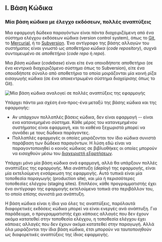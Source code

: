 ## I. Βάση Κώδικα
### Μία βάση κώδικα με έλεγχο εκδόσεων, πολλές αναπτύξεις

Μια εφαρμογή δώδεκα παραγόντων είναι πάντα διαχειριζόμενη από ένα σύστημα ελέγχου εκδόσεων κώδικα (version control system), όπως το [Git](http://git-scm.com/), το [Mercurial](https://www.mercurial-scm.org/), ή το [Subversion](http://subversion.apache.org/).  Ένα αντίγραφο της βάσης αλλαγών του συστήματος είναι γνωστό ως *αποθετήριο κώδικα* (*code repository*), συχνά συντομευμένο σε *αποθετήριο* (*code repo* ή *repo*).

Μια *βάση κώδικα* (*codebase*) είναι είτε ένα οποιοδήποτε αποθετήριο (σε ένα κεντρικά διαχειριζόμενο σύστημα όπως το Subversion), είτε ένα οποιοδήποτε σύνολο από αποθετήρια τα οποία μοιράζονται μία κοινή ρίζα εισαγωγής κώδικα (σε ένα αποκεντρωμένο σύστημα διαχείρισης όπως το Git).

![Μία βάση κώδικα αναλογεί σε πολλές αναπτύξεις της εφαρμογής](/images/codebase-deploys.png)

Υπάρχει πάντα μια σχέση ένα-προς-ένα μεταξύ της βάσης κώδικα και της εφαρμογής:

* Αν υπάρχουν πολλαπλές βάσεις κώδικα, δεν είναι εφαρμογή -- είναι ενα κατανεμημένο σύστημα. Κάθε μέρος του κατανεμημένου συστήματος είναι εφαρμογή, και το καθένα ξεχωριστά μπορεί να συνάδει με τους δώδεκα παράγοντες.
* Πολλαπλές εφαρμογές οι οποίες μοιράζονται τον ίδιο κώδικα συνιστά παράβαση των δώδεκα παραγόντων.  Η λύση εδώ είναι να παραγοντοποιηθεί ο κοινός κώδικας σε βιβλιοθήκες οι οποίες μπορούν να εισαχθούν μέσω του [διαχειριστή εξαρτήσεων](./dependencies).

Υπάρχει μόνο μία βάση κώδικα ανά εφαρμογή, αλλά θα υπάρξουν πολλές αναπτύξεις της εφαρμογής.  Μια *ανάπτυξη* (*deploy*) της εφαρμογής, είναι μία εκτελούμενη ενσάρκωση της εφαρμογής.  Αυτό τυπικά είναι μία τοποθεσία παραγωγής (production site), και μία ή περισσότερες τοποθεσίες ελέγχου (staging sites).  Επιπλέον, κάθε προγραμματιστής έχει ένα αντίγραφο της εφαρμογής εκτελούμενο τοπικά στο περιβάλλον του, το οποίο επίσης συνιστά μια ανάπτυξη.

Η βάση κώδικα είναι η ίδια για όλες τις αναπτύξεις, παρόλαυτά διαφορετικές εκδόσεις κώδικα μπορεί να είναι ενεργές ανά ανάπτυξη.  Για παράδειγμα, ο προγραμματιστής έχει κάποιες αλλαγές που δεν έχουν ακόμα κατατεθεί στην τοποθεσία ελέγχου, η τοποθεσία ελέγχου έχει κάποιες αλλαγές που δεν έχουν ακόμα κατατεθεί στην παραγωγή.  Αλλά όλα μοιράζονται την ίδια βάση κώδικα, έτσι μπορούν να ταυτοποιηθούν ως διαφορετικές αναπτύξεις της ίδιας εφαρμογής.

